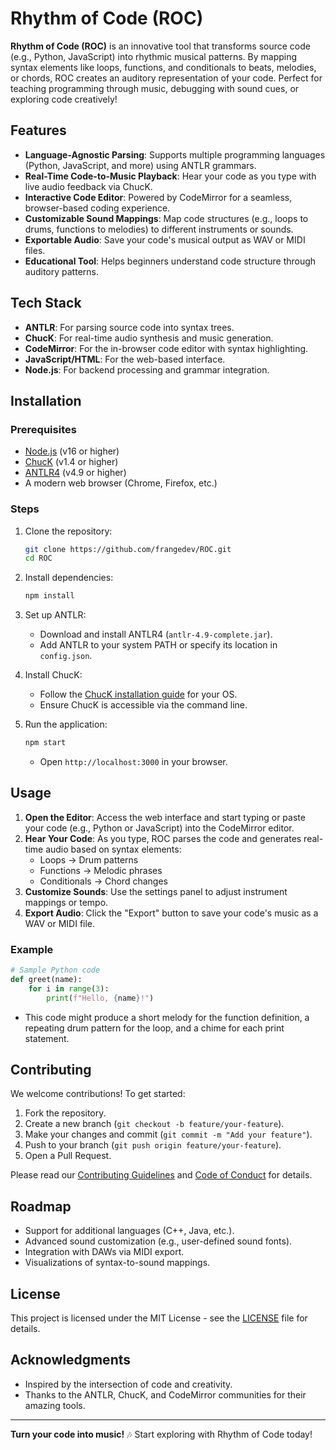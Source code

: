 # Rhythm of Code (ROC)

**Rhythm of Code (ROC)** is an innovative tool that transforms source code (e.g., Python, JavaScript) into rhythmic musical patterns. By mapping syntax elements like loops, functions, and conditionals to beats, melodies, or chords, ROC creates an auditory representation of your code. Perfect for teaching programming through music, debugging with sound cues, or exploring code creatively!

## Features

- **Language-Agnostic Parsing**: Supports multiple programming languages (Python, JavaScript, and more) using ANTLR grammars.
- **Real-Time Code-to-Music Playback**: Hear your code as you type with live audio feedback via ChucK.
- **Interactive Code Editor**: Powered by CodeMirror for a seamless, browser-based coding experience.
- **Customizable Sound Mappings**: Map code structures (e.g., loops to drums, functions to melodies) to different instruments or sounds.
- **Exportable Audio**: Save your code's musical output as WAV or MIDI files.
- **Educational Tool**: Helps beginners understand code structure through auditory patterns.

## Tech Stack

- **ANTLR**: For parsing source code into syntax trees.
- **ChucK**: For real-time audio synthesis and music generation.
- **CodeMirror**: For the in-browser code editor with syntax highlighting.
- **JavaScript/HTML**: For the web-based interface.
- **Node.js**: For backend processing and grammar integration.

## Installation

### Prerequisites
- [Node.js](https://nodejs.org/) (v16 or higher)
- [ChucK](http://chuck.cs.princeton.edu/) (v1.4 or higher)
- [ANTLR4](https://www.antlr.org/) (v4.9 or higher)
- A modern web browser (Chrome, Firefox, etc.)

### Steps
1. Clone the repository:
   ```bash
   git clone https://github.com/frangedev/ROC.git
   cd ROC
   ```

2. Install dependencies:
   ```bash
   npm install
   ```

3. Set up ANTLR:
   - Download and install ANTLR4 (`antlr-4.9-complete.jar`).
   - Add ANTLR to your system PATH or specify its location in `config.json`.

4. Install ChucK:
   - Follow the [ChucK installation guide](http://chuck.cs.princeton.edu/doc/build.html) for your OS.
   - Ensure ChucK is accessible via the command line.

5. Run the application:
   ```bash
   npm start
   ```
   - Open `http://localhost:3000` in your browser.

## Usage

1. **Open the Editor**: Access the web interface and start typing or paste your code (e.g., Python or JavaScript) into the CodeMirror editor.
2. **Hear Your Code**: As you type, ROC parses the code and generates real-time audio based on syntax elements:
   - Loops → Drum patterns
   - Functions → Melodic phrases
   - Conditionals → Chord changes
3. **Customize Sounds**: Use the settings panel to adjust instrument mappings or tempo.
4. **Export Audio**: Click the "Export" button to save your code's music as a WAV or MIDI file.

### Example
```python
# Sample Python code
def greet(name):
    for i in range(3):
        print(f"Hello, {name}!")
```
- This code might produce a short melody for the function definition, a repeating drum pattern for the loop, and a chime for each print statement.

## Contributing

We welcome contributions! To get started:
1. Fork the repository.
2. Create a new branch (`git checkout -b feature/your-feature`).
3. Make your changes and commit (`git commit -m "Add your feature"`).
4. Push to your branch (`git push origin feature/your-feature`).
5. Open a Pull Request.

Please read our [Contributing Guidelines](CONTRIBUTING.md) and [Code of Conduct](CODE_OF_CONDUCT.md) for details.

## Roadmap
- Support for additional languages (C++, Java, etc.).
- Advanced sound customization (e.g., user-defined sound fonts).
- Integration with DAWs via MIDI export.
- Visualizations of syntax-to-sound mappings.

## License

This project is licensed under the MIT License - see the [LICENSE](LICENSE) file for details.

## Acknowledgments
- Inspired by the intersection of code and creativity.
- Thanks to the ANTLR, ChucK, and CodeMirror communities for their amazing tools.

---

**Turn your code into music!** 🎶 Start exploring with Rhythm of Code today!
